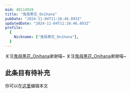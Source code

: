 ```yaml
---
mid: 40114926
title: "鬼母黑花_Onihana"
pubDate: "2024-11-04T11:26:46.893Z"
updatedDate: "2024-11-04T11:26:46.893Z"
profile:
  {
    Nickname: ["鬼母黑花_Onihana"],
  }
---
```


关注[鬼母黑花_Onihana](https://space.bilibili.com/40114926)谢谢喵~ 关注[鬼母黑花_Onihana](https://space.bilibili.com/40114926)谢谢喵~

## 此条目有待补充
你可以在[这里](https://github.com/Yuhanawa/VTuber.ICU-Content/edit/master/v/鬼母黑花_Onihana/index.md)编辑本文
